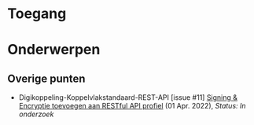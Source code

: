 <!-----------------------------







   Dit bestand wordt automatisch gegenereerd.
   Handmatige toevoegingen worden overschreven.







----------------------------->
# Toegang
# Onderwerpen

## Overige punten
* Digikoppeling-Koppelvlakstandaard-REST-API [issue #11] [Signing & Encryptie toevoegen aan RESTful API profiel](https://github.com/Logius-standaarden/Digikoppeling-Koppelvlakstandaard-REST-API/issues/11) (01 Apr. 2022), _Status: In onderzoek_
